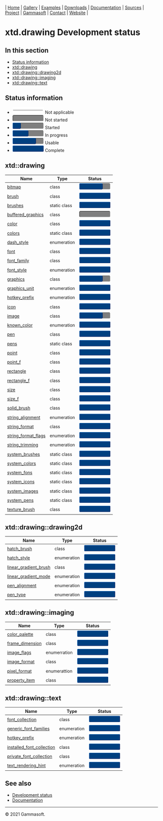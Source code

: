 | [Home](home.md) | [Gallery](gallery.md) | [Examples](examples.md) | [Downloads](downloads.md) | [Documentation](documentation.md) | [Sources](https://github.com/gammasoft71/xtd) | [Project](https://sourceforge.net/projects/xtdpro/) | [Gammasoft](gammasoft.md)  | [Contact](contact.md) | [Website](https://gammasoft71.wixsite.com/xtdpro) |

# xtd.drawing Development status

## In this section

* [Status information](#status-information)
* [xtd::drawing](#xtddrawing)
* [xtd::drawing::drawing2d](#xtddrawingdrawing2d)
* [xtd::drawing::imaging](#xtddrawingimaging)
* [xtd::drawing::text](#xtddrawingtext)

## Status information

* ![progress](pictures/progress_ina.png) Not applicable
* ![progress](pictures/progress0.png) Not started
* ![progress](pictures/progress25.png) Started
* ![progress](pictures/progress50.png) In progress
* ![progress](pictures/progress75.png) Usable
* ![progress](pictures/progress100.png) Complete

## xtd::drawing

| Name                                                                                | Type         | Status                                |
|-------------------------------------------------------------------------------------|--------------|---------------------------------------|
| [bitmap](../src/xtd.drawing/include/xtd/drawing/bitmap.h)                           | class        | ![progress](pictures/progress75.png)  |
| [brush](../src/xtd.drawing/include/xtd/drawing/brush.h)                             | class        | ![progress](pictures/progress100.png) |
| [brushes](../src/xtd.drawing/include/xtd/drawing/brushes.h)                         | static class | ![progress](pictures/progress100.png) |
| [buffered_graphics](../src/xtd.drawing/include/xtd/drawing/buffered_graphics.h)     | class        | ![progress](pictures/progress0.png)   |
| [color](../src/xtd.drawing/include/xtd/drawing/color.h)                             | class        | ![progress](pictures/progress100.png) |
| [colors](../src/xtd.drawing/include/xtd/drawing/colors.h)                           | static class | ![progress](pictures/progress100.png) |
| [dash_style](../src/xtd.drawing/include/xtd/drawing/dash_style.h)                   | enumeration  | ![progress](pictures/progress100.png) |
| [font](../src/xtd.drawing/include/xtd/drawing/font.h)                               | class        | ![progress](pictures/progress100.png) |
| [font_family](../src/xtd.drawing/include/xtd/drawing/font_family.h)                 | class        | ![progress](pictures/progress100.png) |
| [font_style](../src/xtd.drawing/include/xtd/drawing/font_style.h)                   | enumeration  | ![progress](pictures/progress100.png) |
| [graphics](../src/xtd.drawing/include/xtd/drawing/graphics.h)                       | class        | ![progress](pictures/progress75.png)  |
| [graphics_unit](../src/xtd.drawing/include/xtd/drawing/graphics_unit.h)             | enumeration  | ![progress](pictures/progress100.png) |
| [hotkey_prefix](../src/xtd.drawing/include/xtd/drawing/hotkey_prefix.h)             | enumeration  | ![progress](pictures/progress100.png) |
| [icon](../src/xtd.drawing/include/xtd/drawing/icon.h)                               | class        | ![progress](pictures/progress100.png) |
| [image](../src/xtd.drawing/include/xtd/drawing/image.h)                             | class        | ![progress](pictures/progress75.png)  |
| [known_color](../src/xtd.drawing/include/xtd/drawing/known_color.h)                 | enumeration  | ![progress](pictures/progress100.png) |
| [pen](../src/xtd.drawing/include/xtd/drawing/pen.h)                                 | class        | ![progress](pictures/progress100.png) |
| [pens](../src/xtd.drawing/include/xtd/drawing/pens.h)                               | static class | ![progress](pictures/progress100.png) |
| [point](../src/xtd.drawing/include/xtd/drawing/point.h)                             | class        | ![progress](pictures/progress100.png) |
| [point_f](../src/xtd.drawing/include/xtd/drawing/point_f.h)                         | class        | ![progress](pictures/progress100.png) |
| [rectangle](../src/xtd.drawing/include/xtd/drawing/rectangle.h)                     | class        | ![progress](pictures/progress100.png) |
| [rectangle_f](../src/xtd.drawing/include/xtd/drawing/rectangle_.h)                  | class        | ![progress](pictures/progress100.png) |
| [size](../src/xtd.drawing/include/xtd/drawing/size.h)                               | class        | ![progress](pictures/progress100.png) |
| [size_f](../src/xtd.drawing/include/xtd/drawing/size_f.h)                           | class        | ![progress](pictures/progress100.png) |
| [solid_brush](../src/xtd.drawing/include/xtd/drawing/solid__brush.h)                | class        | ![progress](pictures/progress100.png) |
| [string_alignment](../src/xtd.drawing/include/xtd/drawing/string_alignment.h)       | enumeration  | ![progress](pictures/progress100.png) |
| [string_format](../src/xtd.drawing/include/xtd/drawing/string_format.h)             | class        | ![progress](pictures/progress100.png) |
| [string_format_flags](../src/xtd.drawing/include/xtd/drawing/string_format_flags.h) | enumeration  | ![progress](pictures/progress100.png) |
| [string_trimming](../src/xtd.drawing/include/xtd/drawing/string_trimming.h)         | enumeration  | ![progress](pictures/progress100.png) |
| [system_brushes](../src/xtd.drawing/include/xtd/drawing/system_brushes.h)           | static class | ![progress](pictures/progress100.png) |
| [system_colors](../src/xtd.drawing/include/xtd/drawing/system_colors.h)             | static class | ![progress](pictures/progress100.png) |
| [system_fons](../src/xtd.drawing/include/xtd/drawing/fonts.h)                       | static class | ![progress](pictures/progress100.png) |
| [system_icons](../src/xtd.drawing/include/xtd/drawing/system_icons.h)               | static class | ![progress](pictures/progress100.png) |
| [system_images](../src/xtd.drawing/include/xtd/drawing/system_images.h)             | static class | ![progress](pictures/progress100.png) |
| [system_pens](../src/xtd.drawing/include/xtd/drawing/system_pens.h)                 | static class | ![progress](pictures/progress100.png) |
| [texture_brush](../src/xtd.drawing/include/xtd/drawing/texture_brush.h)             | class        | ![progress](pictures/progress100.png) |

## xtd::drawing::drawing2d

| Name                                                                                              | Type         | Status                                |
|---------------------------------------------------------------------------------------------------|--------------|---------------------------------------|
| [hatch_brush](../src/xtd.drawing/include/xtd/drawing/drawing2d/hatch_brush.h)                     | class        | ![progress](pictures/progress100.png) |
| [hatch_style](../src/xtd.drawing/include/xtd/drawing/drawing2d/hatch_style.h)                     | enumeration  | ![progress](pictures/progress100.png) |
| [linear_gradient_brush](../src/xtd.drawing/include/xtd/drawing/drawing2d/linear_gradient_brush.h) | class        | ![progress](pictures/progress100.png) |
| [linear_gradient_mode](../src/xtd.drawing/include/xtd/drawing/drawing2d/linear_gradient_mode.h)   | enumeration  | ![progress](pictures/progress100.png) |
| [pen_alignment](../src/xtd.drawing/include/xtd/drawing/drawing2d/pen_alignment.h)                 | enumeration  | ![progress](pictures/progress100.png) |
| [pen_type](../src/xtd.drawing/include/xtd/drawing/drawing2d/pen_type.h)                           | enumeration  | ![progress](pictures/progress100.png) |

## xtd::drawing::imaging

| Name                                                                                | Type         | Status                                |
|-------------------------------------------------------------------------------------|--------------|---------------------------------------|
| [color_palette](../src/xtd.drawing/include/xtd/drawing/imaging/color_palette.h)     | class        | ![progress](pictures/progress100.png) |
| [frame_dimension](../src/xtd.drawing/include/xtd/drawing/imaging/frame_dimension.h) | class        | ![progress](pictures/progress100.png) |
| [image_flags](../src/xtd.drawing/include/xtd/drawing/imaging/image_flags.h)         | enumerration | ![progress](pictures/progress100.png) |
| [image_format](../src/xtd.drawing/include/xtd/drawing/imaging/image_format.h)       | class        | ![progress](pictures/progress100.png) |
| [pixel_format](../src/xtd.drawing/include/xtd/drawing/imaging/pixel_format.h)       | enumerattion | ![progress](pictures/progress100.png) |
| [property_item](../src/xtd.drawing/include/xtd/drawing/imaging/property_item.h)     | class        | ![progress](pictures/progress100.png) |

## xtd::drawing::text

| Name                                                                                                 | Type         | Status                                |
|------------------------------------------------------------------------------------------------------|--------------|---------------------------------------|
| [font_collection](../src/xtd.drawing/include/xtd/drawing/text/font_collection.h)                     | class        | ![progress](pictures/progress100.png) |
| [generic_font_families](../src/xtd.drawing/include/xtd/drawing/text/generic_font_families.h)         | enumeration  | ![progress](pictures/progress100.png) |
| [hotkey_prefix](../src/xtd.drawing/include/xtd/drawing/text/hotkey_prefix.h)                         | enumeration  | ![progress](pictures/progress100.png) |
| [installed_font_collection](../src/xtd.drawing/include/xtd/drawing/text/installed_font_collection.h) | class        | ![progress](pictures/progress100.png) |
| [private_font_collection](../src/xtd.drawing/include/xtd/drawing/text/private_font_collection.h)     | class        | ![progress](pictures/progress100.png) |
| [text_rendering_hint](../src/xtd.drawing/include/xtd/drawing/text/text_rendering_hint.h)             | enumeration  | ![progress](pictures/progress100.png) |

## See also

* [Development status](development_status.md)
* [Documentation](documentation.md)

__________________________________________________________________________________________

© 2021 Gammasoft.

